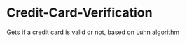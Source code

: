 # Credit-Card-Verification

Gets if a credit card is valid or not, based on <a href="https://en.wikipedia.org/wiki/Luhn_algorithm">Luhn algorithm</a>

